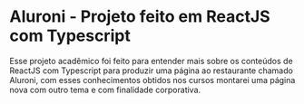 # Aluroni - Projeto feito em ReactJS com Typescript

Esse projeto acadêmico foi feito para entender mais sobre os conteúdos de ReactJS com Typescript para produzir uma página ao restaurante chamado Aluroni, com esses conhecimentos obtidos nos cursos montarei uma página nova com outro tema e com finalidade corporativa. 